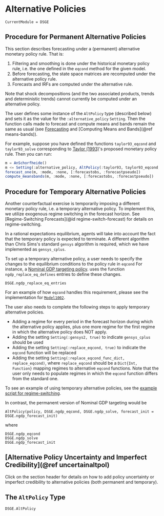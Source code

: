 # Alternative Policies

``` @meta
CurrentModule = DSGE
```

## Procedure for Permanent Alternative Policies

This section describes forecasting under a (permanent) alternative monetary policy
rule. That is:

1. Filtering and smoothing is done under the historical monetary policy rule,
   i.e. the one defined in the `eqcond` method for the given model.
2. Before forecasting, the state space matrices are recomputed under the
   alternative policy rule.
3. Forecasts and IRFs are computed under the alternative rule.

Note that shock decompositions (and the two associated products, trends and
deterministic trends) cannot currently be computed under an alternative policy.

The user defines some instance of the `AltPolicy` type (described below) and
sets it as the value for the `:alternative_policy` `Setting`. Then the function
calls made to forecast and compute means and bands remain the same as usual (see
[Forecasting](@ref) and [Computing Means and Bands](@ref means-bands)).

For example, suppose you have defined the functions `taylor93_eqcond` and
`taylor93_solve` corresponding to
[Taylor (1993)](http://www.sciencedirect.com/science/article/pii/016722319390009L)'s
proposed monetary policy rule. Then you can run:

```julia
m = AnSchorfheide()
m <= Setting(:alternative_policy, AltPolicy(:taylor93, taylor93_eqcond, taylor93_solve))
forecast_one(m, :mode, :none, [:forecastobs, :forecastpseudo])
compute_meansbands(m, :mode, :none, [:forecastobs, :forecastpseudo])
```

## Procedure for Temporary Alternative Policies

Another counterfactual exercise is temporarily imposing a different monetary policy
rule, i.e. a temporary alternative policy. To implement this, we utilize
exogenous regime switching in the forecast horizon. See [Regime-Switching Forecasts](@id regime-switch-forecast)
for details on regime-switching.

In a rational expectations equilibrium, agents will take into account the fact that
the temporary policy is expected to terminate. A different algorithm than Chris Sims's
standard `gensys` algorithm is required, which we have implemented as `gensys_cplus`.

To set up a temporary alternative policy, a user needs to specify
the changes to the equilibrium conditions to the policy rule in `eqcond`
For instance, a
[Nominal GDP targeting policy](https://github.com/FRBNY-DSGE/DSGE.jl/blob/master/src/altpolicy/ngdp_target.jl).
uses the function `ngdp_replace_eq_defines` entries to define these changes.

```@docs
DSGE.ngdp_replace_eq_entries
```

For an example of how `eqcond` handles this requirement, please
see the implementation for [`Model1002`](https://github.com/FRBNY-DSGE/DSGE.jl/blob/master/src/models/representative/eqcond.jl).

The user also needs to complete the following steps to apply temporary alternative policies.

- Adding a regime for every period in the forecast horizon during which the alternative policy applies,
  plus one more regime for the first regime in which the alternative policy does NOT apply.
- Adding the setting `Setting(:gensys2, true)` to indicate `gensys_cplus` should be used
- Adding the setting `Setting(:replace_eqcond, true)` to indicate the `eqcond` function will be replaced
- Adding the setting `Setting(:replace_eqcond_func_dict, replace_eqcond)`, where `replace_eqcond`
  should be a `Dict{Int, Function}` mapping regimes to alternative `eqcond` functions. Note that
  the user only needs to populate regimes in which the `eqcond` function differs from the standard one.

To see an example of using temporary alternative policies, see the
[example script for regime-switching](https://github.com/FRBNY-DSGE/DSGE.jl/blob/master/examples/regime_switching.jl).

In contrast, the permanent version of Nominal GDP targeting would be

```
AltPolicy(policy, DSGE.ngdp_eqcond, DSGE.ngdp_solve, forecast_init = DSGE.ngdp_forecast_init)
```

where

```@docs
DSGE.ngdp_eqcond
DSGE.ngdp_solve
DSGE.ngdp_forecast_init
```

## [Alternative Policy Uncertainty and Imperfect Credibility](@ref uncertainaltpol)
Click on the section header for details on how to add policy uncertainty or
imperfect credibility to alternative policies (both permanent and temporary).

## The `AltPolicy` Type

```@docs
DSGE.AltPolicy
```
